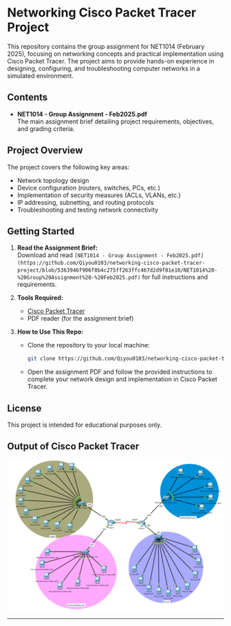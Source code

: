 # Networking Cisco Packet Tracer Project

This repository contains the group assignment for NET1014 (February 2025), focusing on networking concepts and practical implementation using Cisco Packet Tracer. The project aims to provide hands-on experience in designing, configuring, and troubleshooting computer networks in a simulated environment.

## Contents

- **NET1014 - Group Assignment - Feb2025.pdf**  
  The main assignment brief detailing project requirements, objectives, and grading criteria.

## Project Overview

The project covers the following key areas:

- Network topology design
- Device configuration (routers, switches, PCs, etc.)
- Implementation of security measures (ACLs, VLANs, etc.)
- IP addressing, subnetting, and routing protocols
- Troubleshooting and testing network connectivity

## Getting Started

1. **Read the Assignment Brief:**  
   Download and read `[NET1014 - Group Assignment - Feb2025.pdf](https://github.com/Qiyou0103/networking-cisco-packet-tracer-project/blob/5363946f906f8b4c275ff263ffc467d2d9f81e10/NET1014%20-%20Group%20Assignment%20-%20Feb2025.pdf)` for full instructions and requirements.

2. **Tools Required:**  
   - [Cisco Packet Tracer](https://www.netacad.com/courses/packet-tracer)
   - PDF reader (for the assignment brief)

3. **How to Use This Repo:**  
   - Clone the repository to your local machine:
     ```bash
     git clone https://github.com/Qiyou0103/networking-cisco-packet-tracer-project.git
     ```
   - Open the assignment PDF and follow the provided instructions to complete your network design and implementation in Cisco Packet Tracer.

## License

This project is intended for educational purposes only.

## Output of Cisco Packet Tracer
![alt text](image.png)


---

